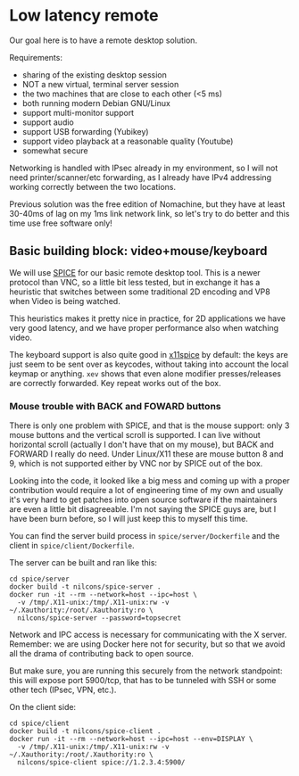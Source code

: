 # Low latency remote

Our goal here is to have a remote desktop solution.

Requirements:
  - sharing of the existing desktop session
  - NOT a new virtual, terminal server session
  - the two machines that are close to each other (<5 ms)
  - both running modern Debian GNU/Linux
  - support multi-monitor support
  - support audio
  - support USB forwarding (Yubikey)
  - support video playback at a reasonable quality (Youtube)
  - somewhat secure

Networking is handled with IPsec already in my environment, so I will
not need printer/scanner/etc forwarding, as I already have IPv4
addressing working correctly between the two locations.

Previous solution was the free edition of Nomachine, but they have at
least 30-40ms of lag on my 1ms link network link, so let's try to do
better and this time use free software only!

## Basic building block: video+mouse/keyboard

We will use [SPICE](https://www.spice-space.org/) for our basic remote
desktop tool.  This is a newer protocol than VNC, so a little bit less
tested, but in exchange it has a heuristic that switches between some
traditional 2D encoding and VP8 when Video is being watched.

This heuristics makes it pretty nice in practice, for 2D applications
we have very good latency, and we have proper performance also when
watching video.

The keyboard support is also quite good in
[x11spice](https://gitlab.freedesktop.org/spice/x11spice) by default:
the keys are just seem to be sent over as keycodes, without taking
into account the local keymap or anything.  `xev` shows that even
alone modifier presses/releases are correctly forwarded.  Key repeat
works out of the box.

### Mouse trouble with BACK and FOWARD buttons

There is only one problem with SPICE, and that is the mouse support:
only 3 mouse buttons and the vertical scroll is supported.  I can live
without horizontal scroll (actually I don't have that on my mouse),
but BACK and FORWARD I really do need.  Under Linux/X11 these are
mouse button 8 and 9, which is not supported either by VNC nor by
SPICE out of the box.

Looking into the code, it looked like a big mess and coming up with a
proper contribution would require a lot of engineering time of my own
and usually it's very hard to get patches into open source software if
the maintainers are even a little bit disagreeable.  I'm not saying
the SPICE guys are, but I have been burn before, so I will just keep
this to myself this time.

You can find the server build process in `spice/server/Dockerfile` and
the client in `spice/client/Dockerfile`.

The server can be built and ran like this:

    cd spice/server
    docker build -t nilcons/spice-server .
    docker run -it --rm --network=host --ipc=host \
      -v /tmp/.X11-unix:/tmp/.X11-unix:rw -v ~/.Xauthority:/root/.Xauthority:ro \
      nilcons/spice-server --password=topsecret

Network and IPC access is necessary for communicating with the X
server.  Remember: we are using Docker here not for security, but so
that we avoid all the drama of contributing back to open source.

But make sure, you are running this securely from the network
standpoint: this will expose port 5900/tcp, that has to be tunneled
with SSH or some other tech (IPsec, VPN, etc.).

On the client side:

    cd spice/client
    docker build -t nilcons/spice-client .
    docker run -it --rm --network=host --ipc=host --env=DISPLAY \
      -v /tmp/.X11-unix:/tmp/.X11-unix:rw -v ~/.Xauthority:/root/.Xauthority:ro \
      nilcons/spice-client spice://1.2.3.4:5900/

